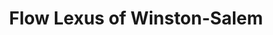 ---
title: "Flow Lexus of Winston-Salem"
url: /winston-salem/flow-lexus-of-winston-salem/
shop: car
---